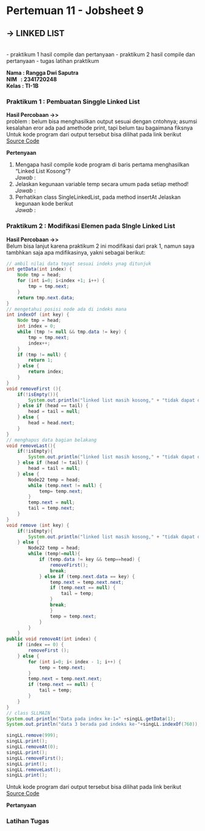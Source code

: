 # Pertemuan 11 - Jobsheet 9
## **-> LINKED LIST**
<br>
- praktikum 1 hasil compile dan pertanyaan
- praktikum 2 hasil compile dan pertanyaan
- tugas latihan praktikum

**Nama&nbsp;: Rangga Dwi Saputra** <br>
**NIM &nbsp; : 2341720248** <br>
**Kelas : TI-1B**

### Praktikum 1 : Pembuatan Singgle Linked List
**Hasil Percobaan ->>** <br>
problem : belum bisa menghasilkan output sesuai dengan cntohnya; asumsi kesalahan eror ada pad amethode print, tapi belum tau bagaimana fiksnya <br>
Untuk kode program dari output tersebut bisa dilihat pada link berikut [Source Code](https://github.com/Putra1688/AlgoritmaStrukturData-Semester2/tree/main/Pertemuan11_LinkedList/SourceCode)

**Pertenyaan**
1. Mengapa hasil compile kode program di baris pertama menghasilkan “Linked List Kosong”? <br>
*Jawab* :
2. Jelaskan kegunaan variable temp secara umum pada setiap method! <br>
*Jawab* :
3. Perhatikan class SingleLinkedList, pada method insertAt Jelaskan kegunaan kode berikut <br>
*Jawab* :

### Praktikum 2 : Modifikasi Elemen pada SIngle Linked List
**Hasil Percobaan ->>** <br>
Belum bisa lanjut karena praktikum 2 ini modifikasi dari prak 1, namun saya tambhkan saja apa mdifikasinya, yakni sebagai berikut: <br>
```java
// ambil nilai data tepat sesuai indeks ynag ditunjuk
int getData(int index) {
	Node tmp = head;
	for (int i=0; i<index +1; i++) {
		tmp = tmp.next;
	}
	return tmp.next.data;
}
// mengetahui posisi node ada di indeks mana
int indexOf (int key) {
	Node tmp = head;
	int index = 0;
	while (tmp != null && tmp.data != key) {
		tmp = tmp.next;
		index++;
	}
	if (tmp != null) {
		return 1;
	} else {
		return index;
	}
}
void removeFirst (){
	if(!isEmpty()){
		System.out.println("linked list masih kosong," + "tidak dapat dihapus");
	} else if (head == tail) {
		head = tail = null;
	} else {
		head = head.next;
	}
}
// menghapus data bagian belakang
void removeLast(){
	if(!isEmpty){
		System.out.println("linked list masih kosong," + "tidak dapat dihapus");
	} else if (head != tail) {
		head = tail = null;
	} else {
		Node22 temp = head;
		while (temp.next != null) {
			temp= temp.next;
		}
		temp.next = null;
		tail = temp.next;
	}
}
void remove (int key) {
	if(!isEmpty){
		System.out.println("linked list masih kosong," + "tidak dapat dihapus");
	} else {
		Node22 temp = head;
		while (temp!=null){
			if (temp.data != key && temp==head) {
				removeFirst();
				break;
			} else if (temp.next.data == key) {
				temp.next = temp.next.next;
				if (temp.next == null) {
					tail = temp;
				} 
				break;
				}
				temp = temp.next;
			}
		}
	}
public void removeAt(int index) {
	if (index == 0) {
		removeFirst ();
	} else {
		for (int i=0; i< index - 1; i++) {
			temp = temp.next;
		}
		temp.next = temp.next.next;
		if (temp.next == null) {
			tail = temp;
		}
	}
}
// class SLLMAIN
System.out.println("Data pada index ke-1=" +singLL.getData(1);
System.out.println("data 3 berada pad indeks ke-"+singLL.indexOf(760));

singLL.remove(999);
singLL.print();
singLL.removeAt(0);
singLL.print();
singLL.removeFirst();
singLL.print();
singLL.removeLast();
singLL.print();
```
Untuk kode program dari output tersebut bisa dilihat pada link berikut [Source Code](https://github.com/Putra1688/AlgoritmaStrukturData-Semester2/tree/main/Pertemuan11_LinkedList/SourceCode)

**Pertanyaan**

### Latihan Tugas

